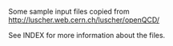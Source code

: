 Some sample input files copied from http://luscher.web.cern.ch/luscher/openQCD/

See INDEX for more information about the files.
